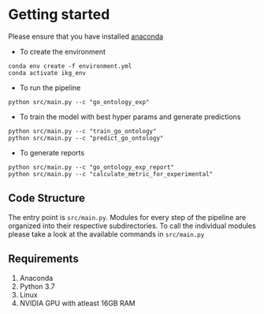 # Getting started

Please ensure that you have installed [anaconda](https://docs.anaconda.com/anaconda/install/linux/)

* To create the environment
```
conda env create -f environment.yml
conda activate ikg_env
```

* To run the pipeline
```
python src/main.py --c "go_ontology_exp"
```

* To train the model with best hyper params and generate predictions
```
python src/main.py --c "train_go_ontology"
python src/main.py --c "predict_go_ontology"
```

* To generate reports
```
python src/main.py --c "go_ontology_exp_report"
python src/main.py --c "calculate_metric_for_experimental"
```

## Code Structure
The entry point is `src/main.py`. Modules for every step of the pipeline are organized into their respective
subdirectories. To call the individual modules please take a look at the available commands in `src/main.py`

## Requirements
1. Anaconda
2. Python 3.7
3. Linux
4. NVIDIA GPU with atleast 16GB RAM

